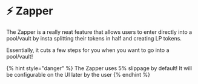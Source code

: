 # ⚡ Zapper

The Zapper is a really neat feature that allows users to enter directly into a pool/vault by insta splitting their tokens in half and creating LP tokens.

Essentially, it cuts a few steps for you when you want to go into a pool/vault!

{% hint style="danger" %}
The Zapper uses 5% slippage by default! It will be configurable on the UI later by the user
{% endhint %}
